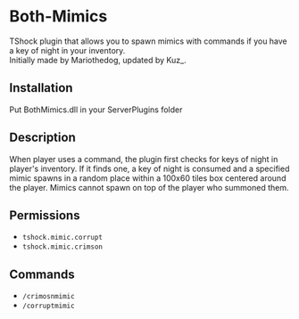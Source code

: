 # Both-Mimics
TShock plugin that allows you to spawn mimics with commands if you have a key of night in your inventory.\
Initially made by Mariothedog, updated by Kuz_.

## Installation
Put BothMimics.dll in your ServerPlugins folder

## Description
When player uses a command, the plugin first checks for keys of night in player's inventory. If it finds one, a key of night is consumed and a specified mimic spawns in a random place within a 100x60 tiles box centered around the player. Mimics cannot spawn on top of the player who summoned them.

## Permissions
- `tshock.mimic.corrupt`
- `tshock.mimic.crimson`
## Commands
- `/crimosnmimic`
- `/corruptmimic`
